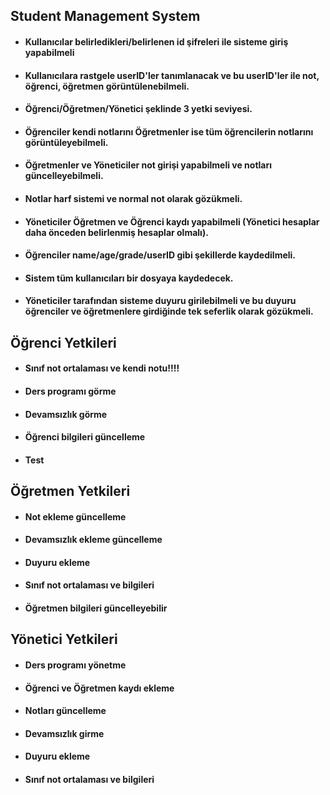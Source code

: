 ## Student Management System
- #### Kullanıcılar belirledikleri/belirlenen id şifreleri ile sisteme giriş yapabilmeli
- #### Kullanıcılara rastgele userID'ler tanımlanacak ve bu userID'ler ile not, öğrenci, öğretmen görüntülenebilmeli.
- #### Öğrenci/Öğretmen/Yönetici şeklinde 3 yetki seviyesi.
- #### Öğrenciler kendi notlarını Öğretmenler ise tüm öğrencilerin notlarını görüntüleyebilmeli.
- #### Öğretmenler ve Yöneticiler not girişi yapabilmeli ve notları güncelleyebilmeli.
- #### Notlar harf sistemi ve normal not olarak gözükmeli.
- #### Yöneticiler Öğretmen ve Öğrenci kaydı yapabilmeli (Yönetici hesaplar daha önceden belirlenmiş hesaplar olmalı).
- #### Öğrenciler name/age/grade/userID gibi şekillerde kaydedilmeli.
- #### Sistem tüm kullanıcıları bir dosyaya kaydedecek.
- #### Yöneticiler tarafından sisteme duyuru girilebilmeli ve bu duyuru öğrenciler ve öğretmenlere girdiğinde tek seferlik olarak gözükmeli.





## Öğrenci Yetkileri
- ####  Sınıf not ortalaması ve kendi notu!!!!
- ####  Ders programı görme
- ####  Devamsızlık görme
- ####  Öğrenci bilgileri güncelleme
- #### Test


## Öğretmen Yetkileri
- ####  Not ekleme güncelleme
- ####  Devamsızlık ekleme güncelleme
- ####  Duyuru ekleme
- ####  Sınıf not ortalaması ve bilgileri
- ####  Öğretmen bilgileri güncelleyebilir



## Yönetici Yetkileri
- ####  Ders programı yönetme
- ####  Öğrenci ve Öğretmen kaydı ekleme
- ####  Notları güncelleme
- ####  Devamsızlık girme
- ####  Duyuru ekleme
- ####  Sınıf not ortalaması ve bilgileri
